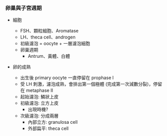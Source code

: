 ### 卵巢與子宮週期

- 細胞
  - FSH、顆粒細胞、Aromatase
  - LH、theca cell、androgen
  - 初級濾泡 = oocyte + 一層濾泡細胞
  - 卵巢週期
    - Antrum、黃體、白體

- 卵的成熟
  - 出生後 primary oocyte 一直停留在 prophase I
  - 受 LH 刺激，濾泡成熟，會排出第一個極體 (完成第一次減數分裂)，停留在 metaphase II
  - 起始濾泡: 鱗狀上皮
  - 初級濾泡: 立方上皮
    - 出現時機?
  - 次級濾泡: 分成兩層
    - 內部立方: granulosa cell
    - 外部扁平: theca cell

